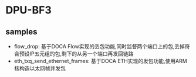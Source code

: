 # DPU-BF3

## samples
- flow_drop: 基于DOCA Flow实现的丢包功能,同时监督两个端口上的包,丢掉符合预设IP五元组的包,剩下的从另一个端口再发回链路
- eth_txq_send_ethernet_frames: 基于DOCA ETH实现的发包功能,使用ARM核构造以太网帧并发包
